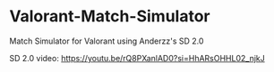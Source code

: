 # Valorant-Match-Simulator
Match Simulator for Valorant using Anderzz's SD 2.0

SD 2.0 video: https://youtu.be/rQ8PXanlAD0?si=HhARsOHHL02_njkJ
